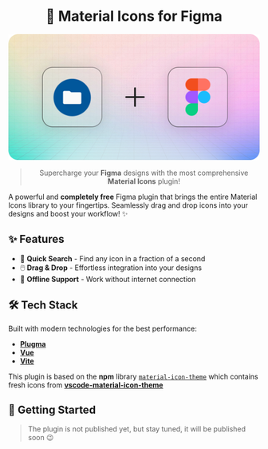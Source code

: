 <!-- markdownlint-disable first-line-h1 heading-start-left -->
<!-- markdownlint-disable-next-line -->
<div align="center">

  # 🍱 Material Icons for Figma

  ![banner](assets/banner.png)

  > Supercharge your **Figma** designs with the most comprehensive **Material Icons** plugin!
</div>

A powerful and **completely free** Figma plugin that brings the entire Material Icons library to your fingertips. Seamlessly drag and drop icons into your designs and boost your workflow! ✨

## ✨ Features

- 🎯 **Quick Search** - Find any icon in a fraction of a second
- 🖱️ **Drag & Drop** - Effortless integration into your designs
- 💾 **Offline Support** - Work without internet connection

## 🛠️ Tech Stack

Built with modern technologies for the best performance:

- [**Plugma**](https://www.plugma.dev/)
- [**Vue**](https://vuejs.org/)
- [**Vite**](https://vite.dev/)

This plugin is based on the **npm** library [`material-icon-theme`](https://www.npmjs.com/package/material-icon-theme) which contains fresh icons from [**vscode-material-icon-theme**](https://github.com/material-extensions/vscode-material-icon-theme)

## 🚀 Getting Started

> The plugin is not published yet, but stay tuned, it will be published soon 😉

<!-- Just install the plugin from Figma Community and start using it right away! No configuration needed. -->
